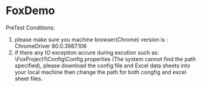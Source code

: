 # FoxDemo
PreTest Conditions: 
1. please make sure you machine browser(Chrome) version is : ChromeDriver 80.0.3987.106
2. if there any IO exception accure during excution such as: \FoxProject1\Config\Config.properties (The system cannot find the path specified), please download the config file and Excel data sheets into your local machine then change the path for both congfig and excel sheet files.

